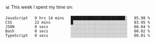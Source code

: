 📊 This week I spent my time on:
<!--START_SECTION:waka-->

```text
JavaScript   9 hrs 14 mins   ████████████████████████░   95.98 %
CSS          22 mins         █░░░░░░░░░░░░░░░░░░░░░░░░   03.95 %
JSON         0 secs          ░░░░░░░░░░░░░░░░░░░░░░░░░   00.04 %
Bash         0 secs          ░░░░░░░░░░░░░░░░░░░░░░░░░   00.02 %
TypeScript   0 secs          ░░░░░░░░░░░░░░░░░░░░░░░░░   00.01 %
```

<!--END_SECTION:waka-->

